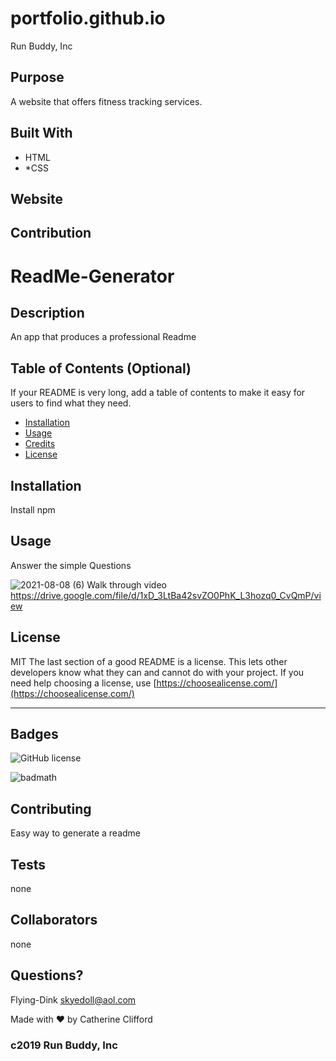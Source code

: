 # portfolio.github.io
Run Buddy, Inc

## Purpose
A website that offers fitness tracking services.

## Built With 
* HTML
* *CSS

## Website


## Contribution

# ReadMe-Generator


## Description
 An app that produces a  professional Readme

## Table of Contents (Optional)

If your README is very long, add a table of contents to make it easy for users to find what they need.

* [Installation](#installation)
* [Usage](#usage)
* [Credits](#credits)
* [License](#license)


## Installation
Install npm




## Usage 
Answer the simple Questions

![2021-08-08 (6)](https://user-images.githubusercontent.com/83742550/128620805-8a1a54e7-7100-4022-9ab6-87df561eae8a.png)
Walk through video
https://drive.google.com/file/d/1xD_3LtBa42svZO0PhK_L3hozq0_CvQmP/view



## License
MIT
The last section of a good README is a license. This lets other developers know what they can and cannot do with your project. If you need help choosing a license, use [https://choosealicense.com/](https://choosealicense.com/)


---



## Badges
![GitHub license](https://img.shields.io/badge/license-MIT-blue.svg)


![badmath](https://img.shields.io/github/languages/top/nielsenjared/badmath)




## Contributing
Easy way to generate a readme



## Tests
none






## Collaborators
none










## Questions?

Flying-Dink
skyedoll@aol.com

Made with ❤️ by Catherine Clifford
### c2019 Run Buddy, Inc
